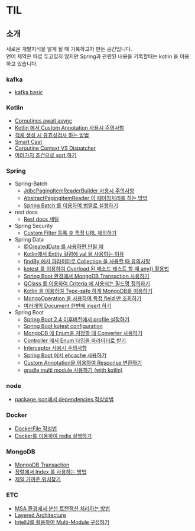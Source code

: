 # TIL
## 소개
새로운 개발지식을 알게 될 때 기록하고자 만든 공간입니다.  
언어 제약은 따로 두고있지 않지만 Spring과 관련된 내용을 기록할때는 kotlin 을 이용하고 있습니다.

### kafka

- <a href="https://github.com/sangyongchoi/TIL/blob/master/kafka/introduce.md">kafka basic</a>

### Kotlin
- <a href="https://github.com/sangyongchoi/TIL/blob/master/kotlin/coroutines.md">Coroutines await async</a>
- <a href="https://github.com/sangyongchoi/TIL/blob/master/kotlin/custom-annotation.md">Kotlin 에서 Custom Annotation 사용시 주의사항</a>
- <a href="https://github.com/sangyongchoi/TIL/blob/master/kotlin/factory-function-with-private-constructor.md">객체 생성 시 유효성검사 하는 방법</a>
- <a href="https://github.com/sangyongchoi/TIL/blob/master/kotlin/smart-cast.md">Smart Cast</a>
- <a href="https://github.com/sangyongchoi/TIL/blob/master/kotlin/Coroutine-context-and-dispatchers.md">Coroutine Context VS Dispatcher</a>
- <a href="https://github.com/sangyongchoi/TIL/blob/master/kotlin/Multiple-sort.md">여러가지 조건으로 sort 하기</a>

### Spring

- Spring-Batch
    - <a href="https://github.com/sangyongchoi/TIL/blob/master/spring/batch/We-need-to-use-rowMapper-in-JdbcPagingItemReaderBuilder.md">JdbcPagingItemReaderBuilder 사용시 주의사항</a>
    - <a href="https://github.com/sangyongchoi/TIL/blob/master/spring/batch/AbstractPagingItemReader.md">AbstractPagingItemReader 이 페이징처리를 하는 방법</a>
    - <a href="https://github.com/sangyongchoi/TIL/blob/master/spring/batch/parallel-step.md">Spring Batch 를 이용하여 병렬로 실행하기</a>
- rest docs
    - <a href="https://github.com/sangyongchoi/TIL/blob/master/spring/rest-docs/rest-docs-setting.md">Rest docs 세팅</a>
- Spring Security
    - <a href="https://github.com/sangyongchoi/TIL/blob/master/spring/security/security-filter-exclude-url.md">Custom Filter 등록 후 특정 URL 제외하기</a>
- Spring Data
    - <a href="https://github.com/sangyongchoi/TIL/blob/master/spring/spring-data/%40CreatedDate-Can-be-dangerous.md">@CreatedDate 를 사용하면 안될 때</a>
    - <a href="https://github.com/sangyongchoi/TIL/blob/master/spring/spring-data/Why-use-val-on-entities(kotlin).md">Kotlin에서 Entity 컬럼에 val 을 사용하는 이유</a>
    - <a href="https://github.com/sangyongchoi/TIL/blob/master/spring/spring-data/use-in-query.md">findBy 에서 파라미터로 Collection 을 사용할 때 유의사항</a>
    - <a href="https://github.com/sangyongchoi/TIL/blob/master/spring/spring-data/find-test-with-kotest.md">kotest 를 이용하여 Overload 된 메소드 테스트 할 때 any() 활용법</a>
    - <a href="https://github.com/sangyongchoi/TIL/blob/master/spring/spring-data/use-MongoDB-Transaction.md">Spring Boot 환경에서 MongoDB Transaction 사용하기</a>
    - <a href="https://github.com/sangyongchoi/TIL/blob/master/spring/spring-data/use-mongoOperation-with-querydsl.md">QClass 를 이용하여 Criteria 에 사용되는 필드명 정의하기</a>
    - <a href="https://github.com/sangyongchoi/TIL/blob/master/spring/spring-data/Using-mongodb-type-safe-with-kotlin.md">Kotlin 을 이용하여 Type-safe 하게 MongoDB를 이용하기</a>
    - <a href="https://github.com/sangyongchoi/TIL/blob/master/spring/spring-data/how-to-return-specific-fields-with-MongoOperation.md">MongoOperation 을 사용하여 특정 field 만 조회하기</a>
    - <a href="https://github.com/sangyongchoi/TIL/blob/master/spring/spring-data/how-to-bulkinsert-using-data-mongo%20c303fce96950427b808aeff773adf223.md">여러개의 Document 한번에 insert 하기</a>
- Spring Boot
    - <a href="https://github.com/sangyongchoi/TIL/blob/master/spring/spring-boot/active-profile.md">Spring Boot 2.4 이후버전에서 profile 설정하기</a>    
    - <a href="https://github.com/sangyongchoi/TIL/blob/master/spring/spring-boot/kotest-configuration.md">Spring Boot kotest configuration</a>    
    - <a href="https://github.com/sangyongchoi/TIL/blob/master/spring/spring-boot/enum-converter.md">MongoDB 에 Enum을 저장할 때 Converter 사용하기</a>    
    - <a href="https://github.com/sangyongchoi/TIL/blob/master/spring/spring-boot/use-enum-as-request-param.md">Controller 에서 Enum 타입을 파라미터로 받기</a>    
    - <a href="https://github.com/sangyongchoi/TIL/blob/master/spring/spring-boot/Precautions-when-using-interceptors.md">Interceptor 사용시 주의사항</a>
    - <a href="https://github.com/sangyongchoi/TIL/blob/master/spring/spring-boot/use-ehcache.md">Spring Boot 에서 ehcache 사용하기</a>
    - <a href="https://github.com/sangyongchoi/TIL/blob/master/spring/spring-boot/ResponseClass-Custom-Serialize.md">Custom Annotation을 이용하여 Response 변환하기</a>
    - <a href="https://github.com/sangyongchoi/TIL/blob/master/spring/spring-boot/use-multi-module-with-gradle%201789beec21ce4d3c8d6a9e8a34d6e018.md">gradle multi module 사용하기 (with kotlin)</a>
	
### node
- <a href="https://github.com/sangyongchoi/TIL/blob/master/node/write-node-package-json.md">package.json에서 dependencies 작성방법</a>

### Docker
- <a href="https://github.com/sangyongchoi/TIL/blob/master/docker/DockerFile.md">DockerFile 작성법</a>
- <a href="https://github.com/sangyongchoi/TIL/blob/master/docker/Redis-with-docker.md">Docker를 이용하여 redis 실행하기</a>
	
### MongoDB
- <a href="https://github.com/sangyongchoi/TIL/blob/master/MongoDB/Transaction.md">MongoDB Transaction</a>
- <a href="https://github.com/sangyongchoi/TIL/blob/master/MongoDB/use-indexes-to-sort.md">정렬에서 Index 를 사용하는 방법</a>
- <a href="https://github.com/sangyongchoi/TIL/blob/master/MongoDB/use-indexes-to-sort.md">제일 가까운 위치찾기</a>

### ETC
- <a href="https://github.com/sangyongchoi/TIL/blob/master/etc/transaction-in-MSA.md">MSA 환경에서 분산 트랜잭션 처리하는 방법</a>
- <a href="https://github.com/sangyongchoi/TIL/blob/master/etc/Layered-Architecture.md">Layered Architecture</a>
- <a href="https://github.com/sangyongchoi/TIL/blob/master/etc/Creating-multi-modules(with-IntelliJ).md">IntellJ를 활용하여 Multi-Module 구성하기</a>
